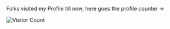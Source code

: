 Folks visited my Profile till now, here goes the profile counter -> 


![Visitor Count](https://profile-counter.glitch.me/{replyashu}/count.svg)

